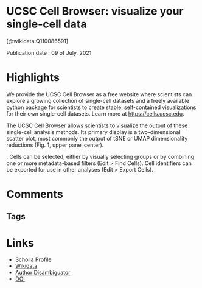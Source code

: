 
UCSC Cell Browser: visualize your single-cell data
==================================================
  
  [@wikidata:Q110086591]  
  
Publication date : 09 of July, 2021  

# Highlights

We provide the UCSC Cell Browser as a free website where scientists can explore a growing collection of single-cell datasets and a freely available python package for scientists to create stable, self-contained visualizations for their own single-cell datasets. Learn more at https://cells.ucsc.edu.

The UCSC Cell Browser allows scientists to visualize the output of these single-cell analysis methods. Its primary display is a two-dimensional scatter plot, most commonly the output of tSNE or UMAP dimensionality reductions (Fig. 1, upper panel center). 

. Cells can be selected, either by visually selecting groups or by combining one or more metadata-based filters (Edit > Find Cells). Cell identifiers can be exported for use in other analyses (Edit > Export Cells).



# Comments

## Tags

# Links
  
 * [Scholia Profile](https://scholia.toolforge.org/work/Q110086591)  
 * [Wikidata](https://www.wikidata.org/wiki/Q110086591)  
 * [Author Disambiguator](https://author-disambiguator.toolforge.org/work_item_oauth.php?id=Q110086591&batch_id=&match=1&author_list_id=&doit=Get+author+links+for+work)  
 * [DOI](https://doi.org/10.1093/BIOINFORMATICS/BTAB503)  
